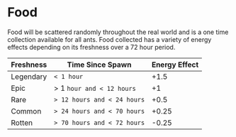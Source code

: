 # Food

Food will be scattered randomly throughout the real world and is a one time collection available for all ants. Food collected has a variety of energy effects depending on its freshness over a 72 hour period.

| Freshness | Time Since Spawn             | Energy Effect |
| --------- | ---------------------------- | ------------- |
| Legendary | `< 1 hour`                   | +1.5          |
| Epic      | > 1 `hour and < 12 hours`    | +1            |
| Rare      | `> 12 hours and < 24 hours`  | +0.5          |
| Common    | `> 24 hours and < 70 hours`  | +0.25         |
| Rotten    | `> 70 hours and < 72 hours`  | -0.25         |
